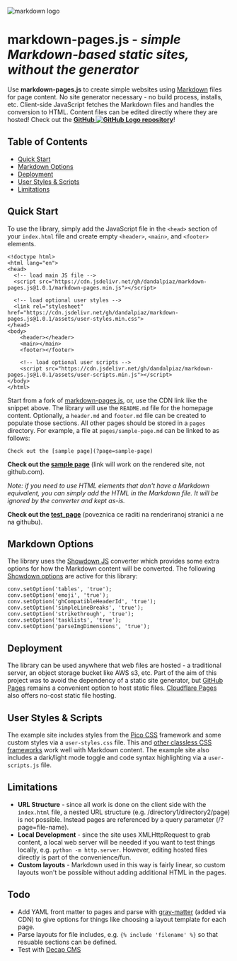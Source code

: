 
![markdown logo](assets/images/mdp.svg)

# markdown-pages.js - _simple Markdown-based static sites, without the generator_

Use **markdown-pages.js** to create simple websites using [Markdown](https://www.markdownguide.org/basic-syntax/) files for page content. No site generator necessary - no build process, installs, etc. Client-side JavaScript fetches the Markdown files and handles the conversion to HTML. Content files can be edited directly where they are hosted! Check out the **[GitHub ![GitHub Logo](assets/images/github.png) repository](https://github.com/dandalpiaz/markdown-pages)**!

## Table of Contents

- [Quick Start](#quick-start)
- [Markdown Options](#markdown-options)
- [Deployment](#deployment)
- [User Styles & Scripts](#user-styles--scripts)
- [Limitations](#limitations)

## Quick Start

To use the library, simply add the JavaScript file in the `<head>` section of your `index.html` file and create empty `<header>`, `<main>`, and `<footer>` elements.

```
<!doctype html>
<html lang="en">
<head>
  <!-- load main JS file -->
  <script src="https://cdn.jsdelivr.net/gh/dandalpiaz/markdown-pages.js@1.0.1/markdown-pages.min.js"></script>

  <!-- load optional user styles -->
  <link rel="stylesheet" href="https://cdn.jsdelivr.net/gh/dandalpiaz/markdown-pages.js@1.0.1/assets/user-styles.min.css">
</head>
<body>
	<header></header>
	<main></main>
	<footer></footer>

	<!-- load optional user scripts -->
	<script src="https://cdn.jsdelivr.net/gh/dandalpiaz/markdown-pages.js@1.0.1/assets/user-scripts.min.js"></script>
</body>
</html>
```

Start from a fork of [markdown-pages.js](https://github.com/dandalpiaz/markdown-pages), or, use the CDN link like the snippet above. The library will use the `README.md` file for the homepage content. Optionally, a `header.md` and `footer.md` file can be created to populate those sections. All other pages should be stored in a `pages` directory. For example, a file at `pages/sample-page.md` can be linked to as follows:

```
Check out the [sample page](?page=sample-page)
```

**Check out the [sample page](?page=sample-page)** (link will work on the rendered site, not github.com).

_Note: if you need to use HTML elements that don't have a Markdown equivalent, you can simply add the HTML in the Markdown file. It will be ignored by the converter and kept as-is._

**Check out the [test_page](?page=test)** (poveznica ce raditi na renderiranoj stranici a ne na githubu).

## Markdown Options

The library uses the [Showdown JS](https://showdownjs.com/) converter which provides some extra options for how the Markdown content will be converted. The following [Showdown options](https://showdownjs.com/docs/available-options/) are active for this library:

```
conv.setOption('tables', 'true');
conv.setOption('emoji', 'true');
conv.setOption('ghCompatibleHeaderId', 'true');
conv.setOption('simpleLineBreaks', 'true');
conv.setOption('strikethrough', 'true');
conv.setOption('tasklists', 'true');
conv.setOption('parseImgDimensions', 'true');
```

## Deployment

The library can be used anywhere that web files are hosted - a traditional server, an object storage bucket like AWS s3, etc. Part of the aim of this project was to avoid the dependency of a static site generator, but [GitHub Pages](https://docs.github.com/en/pages/quickstart) remains a convenient option to host static files. [Cloudflare Pages](https://developers.cloudflare.com/pages/framework-guides/deploy-anything/) also offers no-cost static file hosting.

## User Styles & Scripts

The example site includes styles from the [Pico CSS](https://picocss.com/) framework and some custom styles via a `user-styles.css` file. This and [other classless CSS frameworks](https://dohliam.github.io/dropin-minimal-css/) work well with Markdown content. The example site also includes a dark/light mode toggle and code syntax highlighting via a `user-scripts.js` file.

## Limitations

- **URL Structure** - since all work is done on the client side with the `index.html` file, a nested URL structure (e.g. /directory1/directory2/page) is not possible. Instead pages are referenced by a query parameter (/?page=file-name).
- **Local Development** - since the site uses XMLHttpRequest to grab content, a local web server will be needed if you want to test things locally, e.g. `python -m http.server`. However, editing hosted files directly is part of the convenience/fun. 
- **Custom layouts** - Markdown used in this way is fairly linear, so custom layouts won't be possible without adding additional HTML in the pages.

## Todo

- Add YAML front matter to pages and parse with [gray-matter](https://github.com/jonschlinkert/gray-matter/tree/master) (added via CDN) to give options for things like choosing a layout template for each page.
- Parse layouts for file includes, e.g. `{% include 'filename' %}` so that resuable sections can be defined.
- Test with [Decap CMS](https://decapcms.org/)
